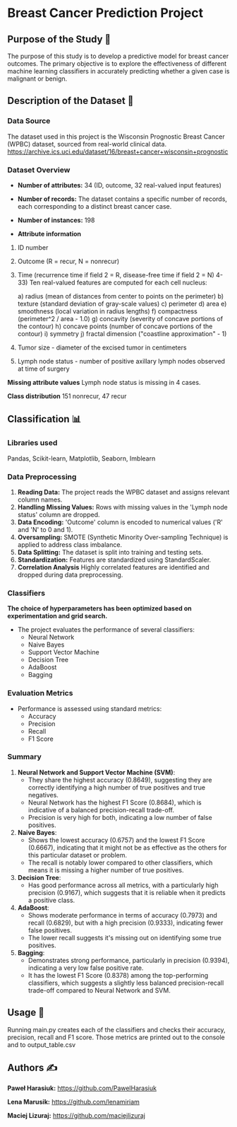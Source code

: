 # Breast Cancer Prediction Project

## Purpose of the Study 🧪

The purpose of this study is to develop a predictive model for breast cancer outcomes. The primary objective is to explore the effectiveness of different machine learning classifiers in accurately predicting whether a given case is malignant or benign. 

## Description of the Dataset 🔬

### Data Source
The dataset used in this project is the Wisconsin Prognostic Breast Cancer (WPBC) dataset, sourced from real-world clinical data.
https://archive.ics.uci.edu/dataset/16/breast+cancer+wisconsin+prognostic

### Dataset Overview
- **Number of attributes:** 34 (ID, outcome, 32 real-valued input features)
- **Number of records:** The dataset contains a specific number of records, each corresponding to a distinct breast cancer case.
- **Number of instances:** 198

- **Attribute information**
1) ID number
2) Outcome (R = recur, N = nonrecur)
3) Time (recurrence time if field 2 = R, disease-free time if 
	field 2	= N)
4-33) Ten real-valued features are computed for each cell nucleus:

	a) radius (mean of distances from center to points on the perimeter)
	b) texture (standard deviation of gray-scale values)
	c) perimeter
	d) area
	e) smoothness (local variation in radius lengths)
	f) compactness (perimeter^2 / area - 1.0)
	g) concavity (severity of concave portions of the contour)
	h) concave points (number of concave portions of the contour)
	i) symmetry 
	j) fractal dimension ("coastline approximation" - 1)

34) Tumor size - diameter of the excised tumor in centimeters
35) Lymph node status - number of positive axillary lymph nodes
observed at time of surgery

**Missing attribute values** 
	Lymph node status is missing in 4 cases.

**Class distribution**
  151 nonrecur, 47 recur

## Classification 📊

### Libraries used
Pandas, Scikit-learn, Matplotlib, Seaborn, Imblearn

### Data Preprocessing
1. **Reading Data:** The project reads the WPBC dataset and assigns relevant column names.
2. **Handling Missing Values:** Rows with missing values in the 'Lymph node status' column are dropped.
3. **Data Encoding:** 'Outcome' column is encoded to numerical values ('R' and 'N' to 0 and 1).
4. **Oversampling:** SMOTE (Synthetic Minority Over-sampling Technique) is applied to address class imbalance.
5. **Data Splitting:** The dataset is split into training and testing sets.
6. **Standardization:** Features are standardized using StandardScaler.
7. **Correlation Analysis** Highly correlated features are identified and dropped during data preprocessing.


### Classifiers
**The choice of hyperparameters has been optimized based on experimentation and grid search.**

- The project evaluates the performance of several classifiers:
  - Neural Network
  - Naive Bayes
  - Support Vector Machine
  - Decision Tree
  - AdaBoost
  - Bagging

### Evaluation Metrics
- Performance is assessed using standard metrics:
  - Accuracy
  - Precision
  - Recall
  - F1 Score


### Summary

1. **Neural Network and Support Vector Machine (SVM)**:
   - They share the highest accuracy (0.8649), suggesting they are correctly identifying a high number of true positives and true negatives.
   - Neural Network has the highest F1 Score (0.8684), which is indicative of a balanced precision-recall trade-off.
   - Precision is very high for both, indicating a low number of false positives.
2. **Naive Bayes**:
   - Shows the lowest accuracy (0.6757) and the lowest F1 Score (0.6667), indicating that it might not be as effective as the others for this particular dataset or problem.
   - The recall is notably lower compared to other classifiers, which means it is missing a higher number of true positives.
3. **Decision Tree**:
   - Has good performance across all metrics, with a particularly high precision (0.9167), which suggests that it is reliable when it predicts a positive class.
4. **AdaBoost**:
   - Shows moderate performance in terms of accuracy (0.7973) and recall (0.6829), but with a high precision (0.9333), indicating fewer false positives.
   - The lower recall suggests it's missing out on identifying some true positives.
5. **Bagging**:
   - Demonstrates strong performance, particularly in precision (0.9394), indicating a very low false positive rate.
   - It has the lowest F1 Score (0.8378) among the top-performing classifiers, which suggests a slightly less balanced precision-recall trade-off compared to Neural Network and SVM.

## Usage 🐍
Running main.py creates each of the classifiers and checks their accuracy, precision, recall and F1 score. Those metrics are printed out to the console and to output_table.csv

## Authors ✍️
**Paweł Harasiuk:** https://github.com/PawelHarasiuk 

**Lena Marusik:** https://github.com/lenamiriam

**Maciej Lizuraj:** https://github.com/maciejlizuraj
